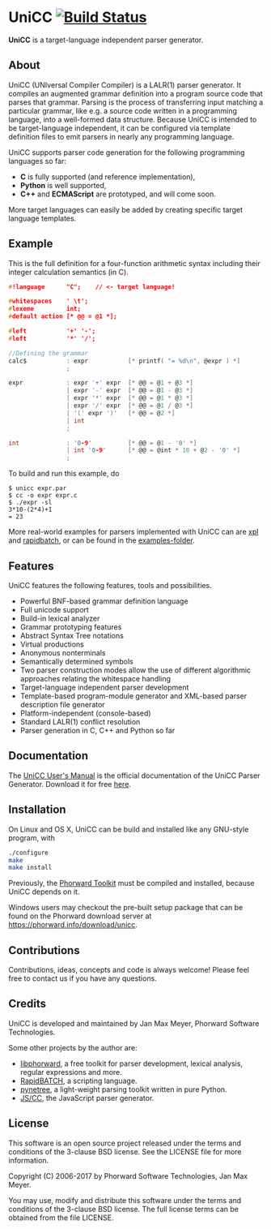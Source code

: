 # UniCC [![Build Status](https://travis-ci.org/phorward/unicc.svg?branch=master)](https://travis-ci.org/phorward/unicc)

**UniCC** is a target-language independent parser generator.

## About

UniCC (UNIversal Compiler Compiler) is a LALR(1) parser generator. It compiles an augmented grammar definition into a program source code that parses that grammar. Parsing is the process of transferring input matching a particular grammar, like e.g. a source code written in a programming language, into a well-formed data structure. Because UniCC is intended to be target-language independent, it can be configured via template definition files to emit parsers in nearly any programming language.

UniCC supports parser code generation for the following programming languages so far:

- **C** is fully supported (and reference implementation),
- **Python** is well supported,
- **C++** and **ECMAScript** are prototyped, and will come soon.

More target languages can easily be added by creating specific target language templates.

## Example

This is the full definition for a four-function arithmetic syntax including their integer calculation semantics (in C).

```c
#!language      "C";	// <- target language!

#whitespaces    ' \t';
#lexeme         int;
#default action [* @@ = @1 *];

#left           '+' '-';
#left           '*' '/';

//Defining the grammar
calc$           : expr           [* printf( "= %d\n", @expr ) *]
                ;

expr            : expr '+' expr  [* @@ = @1 + @3 *]
                | expr '-' expr  [* @@ = @1 - @3 *]
                | expr '*' expr  [* @@ = @1 * @3 *]
                | expr '/' expr  [* @@ = @1 / @3 *]
                | '(' expr ')'   [* @@ = @2 *]
                | int
                ;

int             : '0-9'          [* @@ = @1 - '0' *]
                | int '0-9'      [* @@ = @int * 10 + @2 - '0' *]
                ;
```

To build and run this example, do

```
$ unicc expr.par
$ cc -o expr expr.c
$ ./expr -sl
3*10-(2*4)+1
= 23
```

More real-world examples for parsers implemented with UniCC can are [xpl](https://github.com/phorward/xpl) and [rapidbatch](https://github.com/phorward/rapidbatch), or can be found in the [examples-folder](https://github.com/phorward/unicc/tree/develop/examples).

## Features

UniCC features the following features, tools and possibilities.

- Powerful BNF-based grammar definition language
- Full unicode support
- Build-in lexical analyzer
- Grammar prototyping features
- Abstract Syntax Tree notations
- Virtual productions
- Anonymous nonterminals
- Semantically determined symbols
- Two parser construction modes allow the use of different algorithmic
approaches relating the whitespace handling
- Target-language independent parser development
- Template-based program-module generator and XML-based parser description
file generator
- Platform-independent (console-based)
- Standard LALR(1) conflict resolution
- Parser generation in C, C++ and Python so far

## Documentation

The [UniCC User's Manual](https://www.phorward-software.com/products/unicc-lalr1-parser-generator/user-manual_index.html) is the official documentation of the UniCC Parser Generator. Download it for free [here](https://www.phorward-software.com/products/unicc/unicc.pdf).

## Installation

On Linux and OS X, UniCC can be build and installed like any GNU-style program, with

```sh
./configure
make
make install
```

Previously, the [Phorward Toolkit](https://github.com/phorward/phorward) must be compiled and installed, because UniCC depends on it.

Windows users may checkout the pre-built setup package that can be found on the Phorward download server at https://phorward.info/download/unicc.

## Contributions

Contributions, ideas, concepts and code is always welcome!
Please feel free to contact us if you have any questions.

## Credits

UniCC is developed and maintained by Jan Max Meyer, Phorward Software Technologies.

Some other projects by the author are:

- [libphorward](https://github.com/phorward/phorward), a free toolkit for parser development, lexical analysis, regular expressions and more.
- [RapidBATCH](https://github.com/phorward/rapidbatch), a scripting language.
- [pynetree](https://github.com/phorward/pynetree), a light-weight parsing toolkit written in pure Python.
- [JS/CC](http://jscc.brobston.com), the JavaScript parser generator.

## License

This software is an open source project released under the terms and conditions of the 3-clause BSD license. See the LICENSE file for more information.

Copyright (C) 2006-2017 by Phorward Software Technologies, Jan Max Meyer.

You may use, modify and distribute this software under the terms and conditions of the 3-clause BSD license. The full license terms can be obtained from the file LICENSE.
